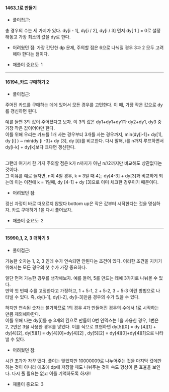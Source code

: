 
#### 1463_1로 만들기
- 풀이접근: 
<p>
총 경우의 수는 세 가지가 있다. dy[i - 1], dy[i / 2], dy[i / 3] 먼저 dy[ 1 ] = 0로 설정해놓고 가장 최소의 값을 dy로 한다. 


- 어려웠던 점:
가장 간단한 dp 문제, 주의할 점은 6으로 나눠질 경우 3과 2 모두 고려해야 한다는 점이다. 

- 재풀이 중요도: 1

---------------------------------------

#### 16194_카드 구매하기 2

- 풀이접근: 
<p>
주어진 카드를 구매하는 데에 있어서 모든 경우를 고민한다. 이 때, 가장 작은 값으로 dy를 갱신하면 된다.<br>

예를 들면 3의 값이 주어졌다고 보자. 이 3의 값은 dy1+dy1+dy1과 dy2+dy1, dy3 중 가장 작은 값이어야만 한다.<br>
이를 위해 우리는 카드를 1개 사는 경우부터 3개를 사는 경우까지, min(dy[i-1]+ dy[1], dy [i] ) ~ min(dy [i -3]+ dy [3], dy [i])를 비교한다. 다시 말해, i를 n까지 루프하면서 dy[i-k] + dy[k]보다 크다면 갱신한다. 

<br> 그런데 여기서 한 가지 주의할 점은 k가 n까지가 아닌 n//2까지만 비교해도 상관없다는 것이다. <br> 그 이유를 예로 들자면, n이 4일 경우, k = 3일 때 4는 dy[4-3] + dy[3]과 비교하게 되는데 이는 이전에 k = 1일때, dy [4-1] + dy [3]으로 이미 체크한 경우이기 때문이다. 

- 어려웠던 점:

갱신 과정이 바로 떠오르지 않았다 bottom up은 작은 값부터 시작한다는 것을 명심하자. 카드 구매하기 1을 다시 풀어보자.

- 재풀이 중요도: 2


---------------------------------------

#### 15990_1, 2, 3 더하기 5

- 풀이접근: 
<p>
가능한 숫자는 1, 2, 3 인데 수가 연속되면 안된다는 조건이 있다. 이러한 조건을 지키기 위해서는 모든 경우의 첫 수가 가장 중요하다.<br> 

일단 먼저 가능한 경우를 생각해보자. 예를 들어, 5를 만드는 데에 3가지로 나눠볼 수 있다. <br>
만약 첫 번째 수를 고정한다고 가정하고, 1 + 5-1, 2 + 5-2, 3 + 5-3 이런 방법으로 나타낼 수 있다. 즉, dy[i-1], dy[i-2], dy[i-3]만큼 경우의 수가 있을 수 있다. <br>

하지만 연속된 숫자는 불가하므로 1의 경우 4가 만들어진 경우의 수에서 1로 시작하는 만큼 제외해야한다. <br>
이를 위해 나는 dy[i]를 총 3개의 칸으로 만들어 0번 인덱스는 1을 사용한 경우, 1번은 2, 2번은 3을 사용한 경우를 넣었다. 
이를 식으로 표현하면 dy[5][0] = dy [4][1] + dy[4][2], dy[5][1] = dy[4][0]+dy[4][2] , dy[5][2] = dy[4][0]+dy[4][1]으로 나타낼 수 있다.

- 어려웠던 점:

시간 초과가 자꾸 떴다. 풀이는 맞았지만 10000009로 나누어주는 것을 마지막 값에만 하는 것이 아니라 애초에 dp에 저장할 때도 나눠주는 것이 속도 향상이 큰 효율을 보인다. 다시 풀 필요는 없고 이를 기억하도록 하자!!

- 재풀이 중요도: 3

